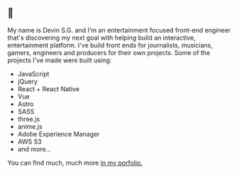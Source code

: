 ## 👋

My name is Devin S.G. and I'm an entertainment focused front-end engineer that's discovering my next goal with helping build an interactive, entertainment platform. I've build front ends for journalists, musicians, gamers, engineers and producers for their own projects. Some of the projects I've made were built using:
<ul>
			<li>JavaScript</li>
			<li>jQuery</li>
			<li>React + React Native</li>
			<li>Vue</li>
			<li>Astro</li>
			<li>SASS</li>
			<li>three.js</li>
			<li>anime.js</li>
			<li>Adobe Experience Manager</li>
			<li>AWS S3</li>
			<li>and more...</li>
</ul>

You can find much, much more [in my porfolio.](https://devin.sg/)

<!--
**shagia/shagia** is a ✨ _special_ ✨ repository because its `README.md` (this file) appears on your GitHub profile.

Here are some ideas to get you started:

- 🔭 I’m currently working on ...
- 🌱 I’m currently learning ...
- 👯 I’m looking to collaborate on ...
- 🤔 I’m looking for help with ...
- 💬 Ask me about ...
- 📫 How to reach me: ...
- 😄 Pronouns: ...
- ⚡ Fun fact: ...
-->
